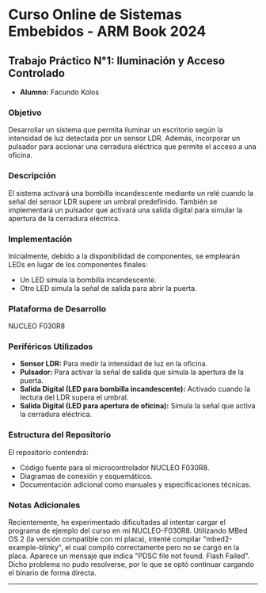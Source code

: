 # Curso Online de Sistemas Embebidos - ARM Book 2024

## Trabajo Práctico N°1: Iluminación y Acceso Controlado

- **Alumno:** Facundo Kolos

### Objetivo
Desarrollar un sistema que permita iluminar un escritorio según la intensidad de luz detectada por un sensor LDR. Además, incorporar un pulsador para accionar una cerradura eléctrica que permite el acceso a una oficina.

### Descripción
El sistema activará una bombilla incandescente mediante un relé cuando la señal del sensor LDR supere un umbral predefinido. También se implementará un pulsador que activará una salida digital para simular la apertura de la cerradura eléctrica.

### Implementación
Inicialmente, debido a la disponibilidad de componentes, se emplearán LEDs en lugar de los componentes finales:
- Un LED simula la bombilla incandescente.
- Otro LED simula la señal de salida para abrir la puerta.

### Plataforma de Desarrollo
NUCLEO F030R8

### Periféricos Utilizados
- **Sensor LDR:** Para medir la intensidad de luz en la oficina.
- **Pulsador:** Para activar la señal de salida que simula la apertura de la puerta.
- **Salida Digital (LED para bombilla incandescente):** Activado cuando la lectura del LDR supera el umbral.
- **Salida Digital (LED para apertura de oficina):** Simula la señal que activa la cerradura eléctrica.

### Estructura del Repositorio
El repositorio contendrá:
- Código fuente para el microcontrolador NUCLEO F030R8.
- Diagramas de conexión y esquemáticos.
- Documentación adicional como manuales y especificaciones técnicas.

### Notas Adicionales
Recientemente, he experimentado dificultades al intentar cargar el programa de ejemplo del curso en mi NUCLEO-F030R8. 
Utilizando MBed OS 2 (la versión compatible con mi placa), intenté compilar "mbed2-example-blinky", el cual compiló correctamente
pero no se cargó en la placa. Aparece un mensaje que indica "PDSC file not found. Flash Failed".
Dicho problema no pudo resolverse, por lo que se optó continuar cargando el binario de forma directa.

---


